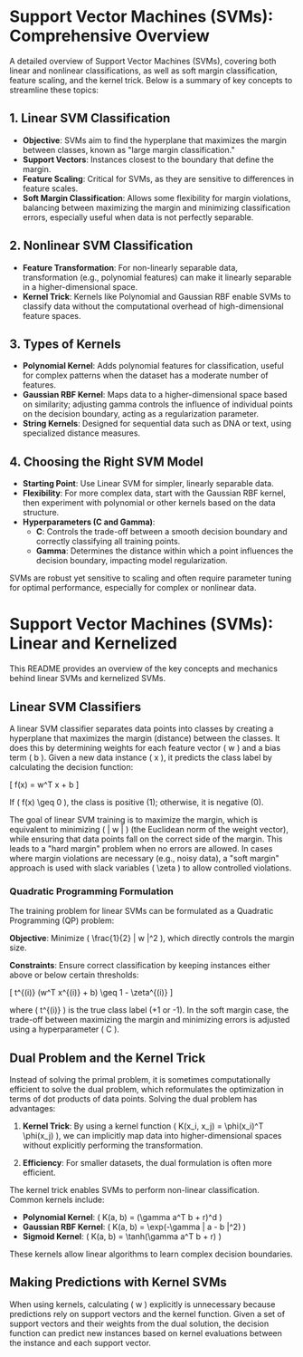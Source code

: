 # Support Vector Machines (SVMs): Comprehensive Overview

A detailed overview of Support Vector Machines (SVMs), covering both linear and nonlinear classifications, as well as soft margin classification, feature scaling, and the kernel trick. Below is a summary of key concepts to streamline these topics:

## 1. Linear SVM Classification
- **Objective**: SVMs aim to find the hyperplane that maximizes the margin between classes, known as "large margin classification."
- **Support Vectors**: Instances closest to the boundary that define the margin.
- **Feature Scaling**: Critical for SVMs, as they are sensitive to differences in feature scales.
- **Soft Margin Classification**: Allows some flexibility for margin violations, balancing between maximizing the margin and minimizing classification errors, especially useful when data is not perfectly separable.

## 2. Nonlinear SVM Classification
- **Feature Transformation**: For non-linearly separable data, transformation (e.g., polynomial features) can make it linearly separable in a higher-dimensional space.
- **Kernel Trick**: Kernels like Polynomial and Gaussian RBF enable SVMs to classify data without the computational overhead of high-dimensional feature spaces.

## 3. Types of Kernels
- **Polynomial Kernel**: Adds polynomial features for classification, useful for complex patterns when the dataset has a moderate number of features.
- **Gaussian RBF Kernel**: Maps data to a higher-dimensional space based on similarity; adjusting gamma controls the influence of individual points on the decision boundary, acting as a regularization parameter.
- **String Kernels**: Designed for sequential data such as DNA or text, using specialized distance measures.

## 4. Choosing the Right SVM Model
- **Starting Point**: Use Linear SVM for simpler, linearly separable data.
- **Flexibility**: For more complex data, start with the Gaussian RBF kernel, then experiment with polynomial or other kernels based on the data structure.
- **Hyperparameters (C and Gamma)**:
  - **C**: Controls the trade-off between a smooth decision boundary and correctly classifying all training points.
  - **Gamma**: Determines the distance within which a point influences the decision boundary, impacting model regularization.

SVMs are robust yet sensitive to scaling and often require parameter tuning for optimal performance, especially for complex or nonlinear data.

# Support Vector Machines (SVMs): Linear and Kernelized

This README provides an overview of the key concepts and mechanics behind linear SVMs and kernelized SVMs.

## Linear SVM Classifiers

A linear SVM classifier separates data points into classes by creating a hyperplane that maximizes the margin (distance) between the classes. It does this by determining weights for each feature vector \( w \) and a bias term \( b \). Given a new data instance \( x \), it predicts the class label by calculating the decision function:

\[
f(x) = w^T x + b
\]

If \( f(x) \geq 0 \), the class is positive (1); otherwise, it is negative (0).

The goal of linear SVM training is to maximize the margin, which is equivalent to minimizing \( \| w \| \) (the Euclidean norm of the weight vector), while ensuring that data points fall on the correct side of the margin. This leads to a "hard margin" problem when no errors are allowed. In cases where margin violations are necessary (e.g., noisy data), a "soft margin" approach is used with slack variables \( \zeta \) to allow controlled violations.

### Quadratic Programming Formulation

The training problem for linear SVMs can be formulated as a Quadratic Programming (QP) problem:

**Objective**: Minimize \( \frac{1}{2} \| w \|^2 \), which directly controls the margin size.

**Constraints**: Ensure correct classification by keeping instances either above or below certain thresholds:

\[
t^{(i)} (w^T x^{(i)} + b) \geq 1 - \zeta^{(i)}
\]

where \( t^{(i)} \) is the true class label (+1 or -1). In the soft margin case, the trade-off between maximizing the margin and minimizing errors is adjusted using a hyperparameter \( C \).

## Dual Problem and the Kernel Trick

Instead of solving the primal problem, it is sometimes computationally efficient to solve the dual problem, which reformulates the optimization in terms of dot products of data points. Solving the dual problem has advantages:

1. **Kernel Trick**: By using a kernel function \( K(x_i, x_j) = \phi(x_i)^T \phi(x_j) \), we can implicitly map data into higher-dimensional spaces without explicitly performing the transformation.
  
2. **Efficiency**: For smaller datasets, the dual formulation is often more efficient.

The kernel trick enables SVMs to perform non-linear classification. Common kernels include:

- **Polynomial Kernel**: \( K(a, b) = (\gamma a^T b + r)^d \)
- **Gaussian RBF Kernel**: \( K(a, b) = \exp(-\gamma \| a - b \|^2) \)
- **Sigmoid Kernel**: \( K(a, b) = \tanh(\gamma a^T b + r) \)

These kernels allow linear algorithms to learn complex decision boundaries.

## Making Predictions with Kernel SVMs

When using kernels, calculating \( w \) explicitly is unnecessary because predictions rely on support vectors and the kernel function. Given a set of support vectors and their weights from the dual solution, the decision function can predict new instances based on kernel evaluations between the instance and each support vector.

